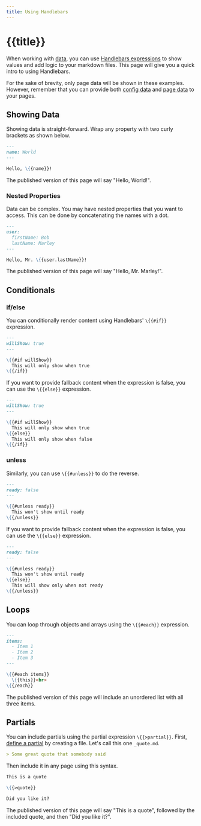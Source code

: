```yaml
---
title: Using Handlebars
---
```


# {{title}}

When working with [data](/config/data.html), you can use [Handlebars expressions](https://handlebarsjs.com/guide/expressions.html) to show values and add logic to your markdown files. This page will give you a quick intro to using Handlebars.

For the sake of brevity, only page data will be shown in these examples. However, remember that you can provide both [config data](/config/data.html#config-data) and [page data](/config/data.html#page-data) to your pages.

## Showing Data

Showing data is straight-forward. Wrap any property with two curly brackets as shown below.

```md
---
name: World
---

Hello, \{{name}}!
```

The published version of this page will say "Hello, World!".

### Nested Properties

Data can be complex. You may have nested properties that you want to access. This can be done by concatenating the names with a dot.

```md
---
user:
  firstName: Bob
  lastName: Marley
---

Hello, Mr. \{{user.lastName}}!
```

The published version of this page will say "Hello, Mr. Marley!".

## Conditionals

### if/else

You can conditionally render content using Handlebars' `\{{#if}}` expression.

```md
---
willShow: true
---

\{{#if willShow}}
  This will only show when true
\{{/if}}
```

If you want to provide fallback content when the expression is false, you can use the `\{{else}}` expression.

```md
---
willShow: true
---

\{{#if willShow}}
  This will only show when true
\{{else}}
  This will only show when false
\{{/if}}
```

### unless

Similarly, you can use `\{{#unless}}` to do the reverse.

```md
---
ready: false
---

\{{#unless ready}}
  This won't show until ready
\{{/unless}}
```

If you want to provide fallback content when the expression is false, you can use the `\{{else}}` expression.

```md
---
ready: false
---

\{{#unless ready}}
  This won't show until ready
\{{else}}
  This will show only when not ready
\{{/unless}}
```

## Loops

You can loop through objects and arrays using the `\{{#each}}` expression.

```md
---
items:
  - Item 1
  - Item 2
  - Item 3
---

\{{#each items}}
  \{{this}}<br>
\{{/each}}
```

The published version of this page will include an unordered list with all three items.

## Partials

You can include partials using the partial expression `\{{>partial}}`. First, [define a partial](/config/partials.html) by creating a file. Let's call this one `_quote.md`.

```md
> Some great quote that somebody said
```

Then include it in any page using this syntax.

```md
This is a quote

\{{>quote}}

Did you like it?
```

The published version of this page will say "This is a quote", followed by the included quote, and then "Did you like it?".
